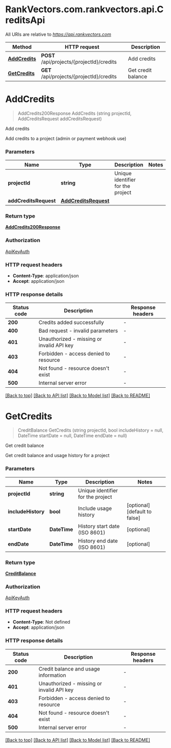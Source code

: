 # RankVectors.com.rankvectors.api.CreditsApi

All URIs are relative to *https://api.rankvectors.com*

| Method | HTTP request | Description |
|--------|--------------|-------------|
| [**AddCredits**](CreditsApi.md#addcredits) | **POST** /api/projects/{projectId}/credits | Add credits |
| [**GetCredits**](CreditsApi.md#getcredits) | **GET** /api/projects/{projectId}/credits | Get credit balance |

<a id="addcredits"></a>
# **AddCredits**
> AddCredits200Response AddCredits (string projectId, AddCreditsRequest addCreditsRequest)

Add credits

Add credits to a project (admin or payment webhook use)


### Parameters

| Name | Type | Description | Notes |
|------|------|-------------|-------|
| **projectId** | **string** | Unique identifier for the project |  |
| **addCreditsRequest** | [**AddCreditsRequest**](AddCreditsRequest.md) |  |  |

### Return type

[**AddCredits200Response**](AddCredits200Response.md)

### Authorization

[ApiKeyAuth](../README.md#ApiKeyAuth)

### HTTP request headers

 - **Content-Type**: application/json
 - **Accept**: application/json


### HTTP response details
| Status code | Description | Response headers |
|-------------|-------------|------------------|
| **200** | Credits added successfully |  -  |
| **400** | Bad request - invalid parameters |  -  |
| **401** | Unauthorized - missing or invalid API key |  -  |
| **403** | Forbidden - access denied to resource |  -  |
| **404** | Not found - resource doesn&#39;t exist |  -  |
| **500** | Internal server error |  -  |

[[Back to top]](#) [[Back to API list]](../../README.md#documentation-for-api-endpoints) [[Back to Model list]](../../README.md#documentation-for-models) [[Back to README]](../../README.md)

<a id="getcredits"></a>
# **GetCredits**
> CreditBalance GetCredits (string projectId, bool includeHistory = null, DateTime startDate = null, DateTime endDate = null)

Get credit balance

Get credit balance and usage history for a project


### Parameters

| Name | Type | Description | Notes |
|------|------|-------------|-------|
| **projectId** | **string** | Unique identifier for the project |  |
| **includeHistory** | **bool** | Include usage history | [optional] [default to false] |
| **startDate** | **DateTime** | History start date (ISO 8601) | [optional]  |
| **endDate** | **DateTime** | History end date (ISO 8601) | [optional]  |

### Return type

[**CreditBalance**](CreditBalance.md)

### Authorization

[ApiKeyAuth](../README.md#ApiKeyAuth)

### HTTP request headers

 - **Content-Type**: Not defined
 - **Accept**: application/json


### HTTP response details
| Status code | Description | Response headers |
|-------------|-------------|------------------|
| **200** | Credit balance and usage information |  -  |
| **401** | Unauthorized - missing or invalid API key |  -  |
| **403** | Forbidden - access denied to resource |  -  |
| **404** | Not found - resource doesn&#39;t exist |  -  |
| **500** | Internal server error |  -  |

[[Back to top]](#) [[Back to API list]](../../README.md#documentation-for-api-endpoints) [[Back to Model list]](../../README.md#documentation-for-models) [[Back to README]](../../README.md)

